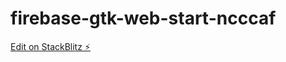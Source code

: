 # firebase-gtk-web-start-ncccaf

[Edit on StackBlitz ⚡️](https://stackblitz.com/edit/firebase-gtk-web-start-ncccaf)